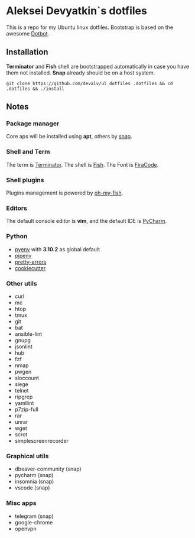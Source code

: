 # Aleksei Devyatkin`s dotfiles

This is a repo for my Ubuntu linux dotfiles. 
Bootstrap is based on the awesome [Dotbot](https://github.com/anishathalye/dotbot).

## Installation

**Terminator** and **Fish** shell are bootstrapped automatically in case you 
have them not installed. **Snap** already should be on a host system.

```shell
git clone https://github.com/devalv/ul_dotfiles .dotfiles && cd .dotfiles && ./install
```

## Notes

### Package manager
Core aps will be installed using **apt**, others by [snap](https://snapcraft.io/docs/getting-started).

### Shell and Term
The term is [Terminator](https://terminator-gtk3.readthedocs.io/en/latest/).
The shell is [Fish](https://fishshell.com/). 
The Font is [FiraCode](https://github.com/tonsky/FiraCode).

### Shell plugins
Plugins management is powered by [oh-my-fish](https://github.com/oh-my-fish/plugin-osx).

### Editors
The default console editor is **vim**, and the default IDE is 
[PyCharm](https://www.jetbrains.com/pycharm/).

### Python
* [pyenv](https://github.com/pyenv/pyenv) with **3.10.2** as global default
* [pipenv](https://pipenv.pypa.io/en/latest/)
* [pretty-errors](https://github.com/onelivesleft/PrettyErrors/)
* [cookiecutter](https://github.com/cookiecutter/cookiecutter) 

### Other utils
- curl
- mc
- htop
- tmux
- git
- bat
- ansible-lint
- gnupg
- jsonlint
- hub
- fzf
- nmap
- pwgen
- sloccount
- siege
- telnet
- ripgrep
- yamllint
- p7zip-full
- rar
- unrar 
- wget
- scrot
- simplescreenrecorder

### Graphical utils
- dbeaver-community (snap)
- pycharm (snap)
- insomnia (snap)
- vscode (snap)

### Misc apps
- telegram (snap)
- google-chrome
- openvpn
